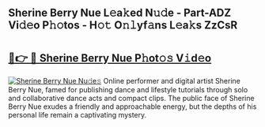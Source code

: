 ## Sherine Berry Nue L𝚎a𝚔ed N𝚞𝚍e - Part-ADZ Vi𝚍𝚎o P𝚑𝚘tos - H𝚘𝚝 O𝚗𝚕yf𝚊ns L𝚎a𝚔s ZzCsR

# <h2><a href="http://kf8l4up.oniu.top/?m=Sherine+Berry+Nue">🔗👉 🔴 Sherine Berry Nue P𝚑ot𝚘𝚜 V𝚒d𝚎o</a></h2>

[![Sherine Berry Nue Nu𝚍e𝚜](https://i.imgur.com/0qMVB7G.gif)](http://kf8l4up.oniu.top/?m=Sherine+Berry+Nue)
Online performer and digital artist Sherine Berry Nue, famed for publishing dance and lifestyle tutorials through solo and collaborative dance acts and compact clips. The public face of Sherine Berry Nue exudes a friendly and approachable energy, but the depths of his personal life remain a captivating mystery.  
